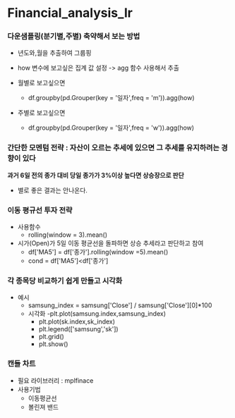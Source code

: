 # Financial_analysis_lr

### 다운샘플링(분기별,주별) 축약해서 보는 방법
- 년도와,월을 추출하여 그룹핑
- how 변수에 보고싶은 집계 값 설정 -> agg 함수 사용해서 추출

- 월별로 보고싶으면
  - df.groupby(pd.Grouper(key = '일자',freq = 'm')).agg(how)
- 주별로 보고싶으면
  - df.groupby(pd.Grouper(key = '일자',freq = 'w')).agg(how)
 

### 간단한 모멘텀 전략 : 자산이 오르는 추세에 있으면 그 추세를 유지하려는 경향이 있다
**과거 6일 전의 종가 대비 당일 종가가 3%이상 높다면 상승장으로 판단**
- 별로 좋은 결과는 안나온다.


### 이동 평규선 투자 전략
- 사용함수
  - rolling(window = 3).mean()
- 시가(Open)가 5일 이동 평균선을 돌파하면 상승 추세라고 판단하고 참여
  - df['MA5'] = df['종가'].rolling(window =5).mean()
  - cond = df['MA5']<df['종가']


### 각 종목당 비교하기 쉽게 만들고 시각화
- 예시
  - samsung_index = samsung['Close'] / samsung['Close'][0]*100
  - 시각화
    -plt.plot(samsung.index,samsung_index)
    - plt.plot(sk.index,sk_index)
    - plt.legend(['samsung','sk'])
    - plt.grid()
    - plt.show()
   

### 캔들 차트
- 필요 라이브러리 : mplfinace
- 사용기법
  - 이동평균선
  - 볼린져 밴드 



 
